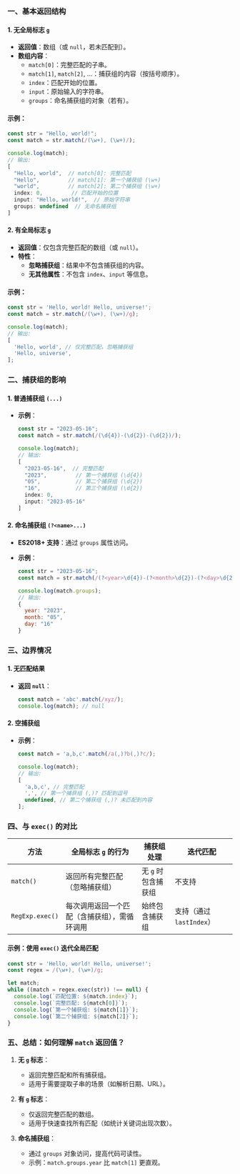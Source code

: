 ### **一、基本返回结构**

#### 1. **无全局标志 `g`**

- **返回值**：数组（或 `null`，若未匹配到）。
- **数组内容**：
  - `match[0]`：完整匹配的子串。
  - `match[1]`, `match[2]`, ...：捕获组的内容（按括号顺序）。
  - `index`：匹配开始的位置。
  - `input`：原始输入的字符串。
  - `groups`：命名捕获组的对象（若有）。

#### **示例**：

```javascript
const str = "Hello, world!";
const match = str.match(/(\w+), (\w+)/);

console.log(match);
// 输出:
[
  "Hello, world",  // match[0]: 完整匹配
  "Hello",         // match[1]: 第一个捕获组 (\w+)
  "world",         // match[2]: 第二个捕获组 (\w+)
  index: 0,         // 匹配开始的位置
  input: "Hello, world!",  // 原始字符串
  groups: undefined  // 无命名捕获组
]
```

#### 2. **有全局标志 `g`**

- **返回值**：仅包含完整匹配的数组（或 `null`）。
- **特性**：
  - **忽略捕获组**：结果中不包含捕获组的内容。
  - **无其他属性**：不包含 `index`、`input` 等信息。

#### **示例**：

```javascript
const str = 'Hello, world! Hello, universe!';
const match = str.match(/(\w+), (\w+)/g);

console.log(match);
// 输出:
[
  'Hello, world', // 仅完整匹配，忽略捕获组
  'Hello, universe',
];
```

### **二、捕获组的影响**

#### 1. **普通捕获组 `(...)`**

- **示例**：

  ```javascript
  const str = "2023-05-16";
  const match = str.match(/(\d{4})-(\d{2})-(\d{2})/);

  console.log(match);
  // 输出:
  [
    "2023-05-16",  // 完整匹配
    "2023",         // 第一个捕获组 (\d{4})
    "05",           // 第二个捕获组 (\d{2})
    "16",           // 第三个捕获组 (\d{2})
    index: 0,
    input: "2023-05-16"
  ]
  ```

#### 2. **命名捕获组 `(?<name>...)`**

- **ES2018+ 支持**：通过 `groups` 属性访问。
- **示例**：

  ```javascript
  const str = "2023-05-16";
  const match = str.match(/(?<year>\d{4})-(?<month>\d{2})-(?<day>\d{2})/);

  console.log(match.groups);
  // 输出:
  {
    year: "2023",
    month: "05",
    day: "16"
  }
  ```

### **三、边界情况**

#### 1. **无匹配结果**

- **返回 `null`**：
  ```javascript
  const match = 'abc'.match(/xyz/);
  console.log(match); // null
  ```

#### 2. **空捕获组**

- **示例**：

  ```javascript
  const match = 'a,b,c'.match(/a(,)?b(,)?c/);

  console.log(match);
  // 输出:
  [
    'a,b,c', // 完整匹配
    ',', // 第一个捕获组 (,)? 匹配到逗号
    undefined, // 第二个捕获组 (,)? 未匹配到内容
  ];
  ```

### **四、与 `exec()` 的对比**

| **方法**        | **全局标志 `g` 的行为**                      | **捕获组处理**      | **迭代匹配**             |
| --------------- | -------------------------------------------- | ------------------- | ------------------------ |
| `match()`       | 返回所有完整匹配（忽略捕获组）               | 无 `g` 时包含捕获组 | 不支持                   |
| `RegExp.exec()` | 每次调用返回一个匹配（含捕获组），需循环调用 | 始终包含捕获组      | 支持（通过 `lastIndex`） |

#### **示例**：使用 `exec()` 迭代全局匹配

```javascript
const str = 'Hello, world! Hello, universe!';
const regex = /(\w+), (\w+)/g;

let match;
while ((match = regex.exec(str)) !== null) {
  console.log(`匹配位置: ${match.index}`);
  console.log(`完整匹配: ${match[0]}`);
  console.log(`第一个捕获组: ${match[1]}`);
  console.log(`第二个捕获组: ${match[2]}`);
}
```

### **五、总结：如何理解 `match` 返回值？**

1. **无 `g` 标志**：

   - 返回完整匹配和所有捕获组。
   - 适用于需要提取子串的场景（如解析日期、URL）。

2. **有 `g` 标志**：

   - 仅返回完整匹配的数组。
   - 适用于快速查找所有匹配（如统计关键词出现次数）。

3. **命名捕获组**：
   - 通过 `groups` 对象访问，提高代码可读性。
   - 示例：`match.groups.year` 比 `match[1]` 更直观。
